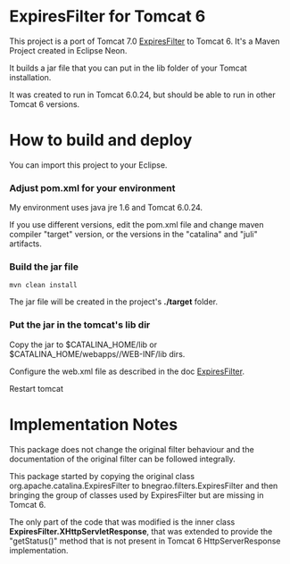# ExpiresFilter for Tomcat 6
This project is a port of Tomcat 7.0 [ExpiresFilter](https://tomcat.apache.org/tomcat-7.0-doc/config/filter.html#Expires_Filter) to Tomcat 6. It's a Maven Project created in Eclipse Neon.

It builds a jar file that you can put in the lib folder of your Tomcat installation.

It was created to run in Tomcat 6.0.24, but should be able to run in other Tomcat 6 versions.

# How to build and deploy

You can import this project to your Eclipse.

### Adjust pom.xml for your environment

My environment uses java jre 1.6 and Tomcat 6.0.24. 

If you use different versions, edit the pom.xml file and change maven compiler "target" version, or the versions in the "catalina" and "juli" artifacts.

### Build the jar file

    mvn clean install

The jar file will be created in the project's **./target** folder.

### Put the jar in the tomcat's lib dir

Copy the jar to $CATALINA_HOME/lib or $CATALINA_HOME/webapps/<APP>/WEB-INF/lib dirs.

Configure the web.xml file as described in the doc [ExpiresFilter](https://tomcat.apache.org/tomcat-7.0-doc/config/filter.html#Expires_Filter).

Restart tomcat

# Implementation Notes

This package does not change the original filter behaviour and the documentation of the original filter can be followed integrally.

This package started by copying the original class org.apache.catalina.ExpiresFilter to bnegrao.filters.ExpiresFilter and then bringing the group of classes used by ExpiresFilter but are missing in Tomcat 6. 

The only part of the code that was modified is the inner class  **ExpiresFilter.XHttpServletResponse**, that was extended to provide the "getStatus()" method that is not present in Tomcat 6 HttpServerResponse implementation.
